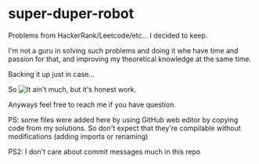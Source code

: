 # super-duper-robot

Problems from HackerRank/Leetcode/etc... I decided to keep.

I'm not a guru in solving such problems and doing it whe have time and passion for that, and improving my theoretical knowledge at the same time.

Backing it up just in case...

So
![It ain't much, but it's honest work.](https://i.kym-cdn.com/entries/icons/original/000/028/021/work.jpg)


Anyways feel free to reach me if you have question.

PS: some files were added here by using GitHub web editor by copying code from my solutions. So don't expect that they're compilable without modifications (adding imports or renaming)

PS2: I don't care about commit messages much in this repo
